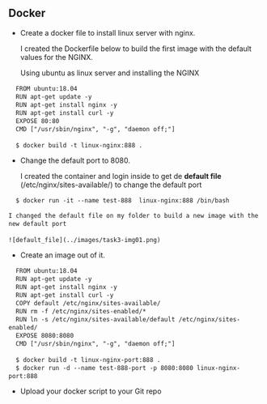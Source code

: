 ## Docker

- Create a docker file to install linux server with nginx.

  I created the Dockerfile below to build the first image with the default values for the NGINX.

  Using ubuntu as linux server and installing the NGINX
```
  FROM ubuntu:18.04
  RUN apt-get update -y 
  RUN apt-get install nginx -y
  RUN apt-get install curl -y 
  EXPOSE 80:80
  CMD ["/usr/sbin/nginx", "-g", "daemon off;"]

  $ docker build -t linux-nginx:888 .
```
- Change the default port to 8080.

  I created the container and login inside to get de **default file** (/etc/nginx/sites-available/) to change the default port

```
  $ docker run -it --name test-888  linux-nginx:888 /bin/bash
```

    I changed the default file on my folder to build a new image with the new default port
  
    ![default_file](../images/task3-img01.png)
  

- Create an image out of it.

```
  FROM ubuntu:18.04
  RUN apt-get update -y 
  RUN apt-get install nginx -y
  RUN apt-get install curl -y 
  COPY default /etc/nginx/sites-available/
  RUN rm -f /etc/nginx/sites-enabled/* 
  RUN ln -s /etc/nginx/sites-available/default /etc/nginx/sites-enabled/
  EXPOSE 8080:8080
  CMD ["/usr/sbin/nginx", "-g", "daemon off;"]

  $ docker build -t linux-nginx-port:888 .
  $ docker run -d --name test-888-port -p 8080:8080 linux-nginx-port:888
```


- Upload your docker script to your Git repo
